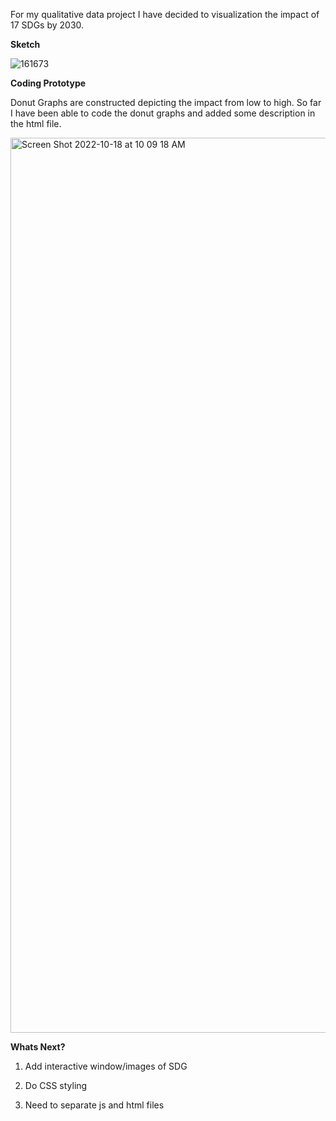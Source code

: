 For my qualitative data project I have decided to visualization the impact of 17 SDGs by 2030.

**Sketch**

![161673](https://user-images.githubusercontent.com/109235609/196451976-4c0ac5ef-39f0-4c4a-8aa5-20f067a4f713.jpg)


**Coding Prototype**

Donut Graphs are constructed depicting the impact from low to high. So far I have been able to code the donut graphs and added some description in the html file. 

<img width="1432" alt="Screen Shot 2022-10-18 at 10 09 18 AM" src="https://user-images.githubusercontent.com/109235609/196454170-8e71606b-544e-4a8e-b4f3-c1bc76e97964.png">


**Whats Next?**
1. Add interactive window/images of SDG 

2. Do CSS styling

3. Need to separate js and html files
